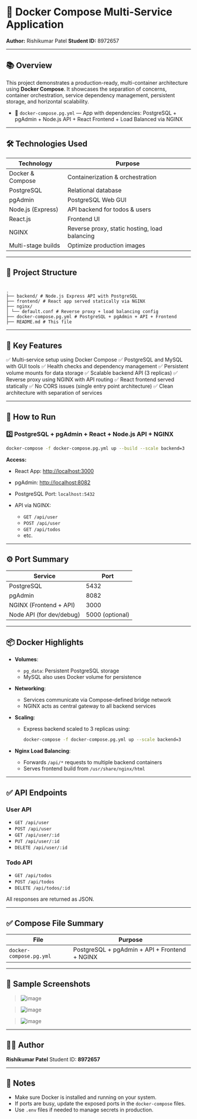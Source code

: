 # 🐳 Docker Compose Multi-Service Application

**Author:** Rishikumar Patel
**Student ID:** 8972657

---

## 📚 Overview

This project demonstrates a production-ready, multi-container architecture using **Docker Compose**. It showcases the separation of concerns, container orchestration, service dependency management, persistent storage, and horizontal scalability.

- 🔹 `docker-compose.pg.yml` — App with dependencies: PostgreSQL + pgAdmin + Node.js API + React Frontend + Load Balanced via NGINX

---

## 🛠️ Technologies Used

| Technology         | Purpose                                       |
| ------------------ | --------------------------------------------- |
| Docker & Compose   | Containerization & orchestration              |
| PostgreSQL         | Relational database                           |
| pgAdmin            | PostgreSQL Web GUI                            |
| Node.js (Express)  | API backend for todos & users                 |
| React.js           | Frontend UI                                   |
| NGINX              | Reverse proxy, static hosting, load balancing |
| Multi-stage builds | Optimize production images                    |

---

## 📁 Project Structure

```

.
├── backend/ # Node.js Express API with PostgreSQL
├── frontend/ # React app served statically via NGINX
├── nginx/
│ └── default.conf # Reverse proxy + load balancing config
├── docker-compose.pg.yml # PostgreSQL + pgAdmin + API + Frontend
├── README.md # This file

```

---

## 🧠 Key Features

✅ Multi-service setup using Docker Compose
✅ PostgreSQL and MySQL with GUI tools
✅ Health checks and dependency management
✅ Persistent volume mounts for data storage
✅ Scalable backend API (3 replicas)
✅ Reverse proxy using NGINX with API routing
✅ React frontend served statically
✅ No CORS issues (single entry point architecture)
✅ Clean architecture with separation of services

---

## 🧪 How to Run

### 2️⃣ PostgreSQL + pgAdmin + React + Node.js API + NGINX

```bash
docker-compose -f docker-compose.pg.yml up --build --scale backend=3
```

**Access:**

- React App: [http://localhost:3000](http://localhost:3000)
- pgAdmin: [http://localhost:8082](http://localhost:8082)
- PostgreSQL Port: `localhost:5432`
- API via NGINX:

  - `GET /api/user`
  - `POST /api/user`
  - `GET /api/todos`
  - etc.

---

## ⚙️ Port Summary

| Service                  | Port            |
| ------------------------ | --------------- |
| PostgreSQL               | 5432            |
| pgAdmin                  | 8082            |
| NGINX (Frontend + API)   | 3000            |
| Node API (for dev/debug) | 5000 (optional) |

---

## 📦 Docker Highlights

- **Volumes**:

  - `pg_data`: Persistent PostgreSQL storage
  - MySQL also uses Docker volume for persistence

- **Networking**:

  - Services communicate via Compose-defined bridge network
  - NGINX acts as central gateway to all backend services

- **Scaling**:

  - Express backend scaled to 3 replicas using:

    ```bash
    docker-compose -f docker-compose.pg.yml up --scale backend=3
    ```

- **Nginx Load Balancing**:

  - Forwards `/api/*` requests to multiple backend containers
  - Serves frontend build from `/usr/share/nginx/html`

---

## ✅ API Endpoints

### User API

- `GET /api/user`
- `POST /api/user`
- `GET /api/user/:id`
- `PUT /api/user/:id`
- `DELETE /api/user/:id`

### Todo API

- `GET /api/todos`
- `POST /api/todos`
- `DELETE /api/todos/:id`

All responses are returned as JSON.

---

## ✅ Compose File Summary

| File                    | Purpose                                       |
| ----------------------- | --------------------------------------------- |
| `docker-compose.pg.yml` | PostgreSQL + pgAdmin + API + Frontend + NGINX |

---

## 📸 Sample Screenshots

> ![image](https://github.com/user-attachments/assets/c79e5eeb-bccc-4791-bb39-f5b8829d91c3)

> ![image](https://github.com/user-attachments/assets/daf14677-94da-44c0-87c2-7ba9f1f5612d)

> ![image](https://github.com/user-attachments/assets/f241753e-7ac0-429f-8ea9-f45074bb051c)



---

## 👨‍💻 Author

**Rishikumar Patel**
Student ID: **8972657**

---

## 📌 Notes

- Make sure Docker is installed and running on your system.
- If ports are busy, update the exposed ports in the `docker-compose` files.
- Use `.env` files if needed to manage secrets in production.
